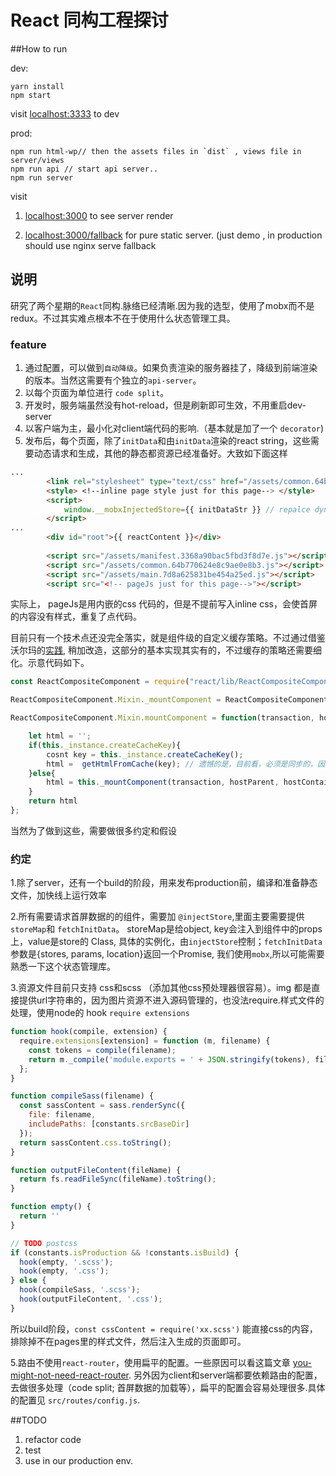 # React 同构工程探讨

##How to run
	
dev:	
	
	yarn install
	npm start

visit [localhost:3333](http://localhost:3333) to dev
	
prod:
	
	npm run html-wp// then the assets files in `dist` , views file in server/views
	npm run api // start api server..
	npm run server
	
visit 

1. [localhost:3000](http://localhost:3000)  to see server render

2. [localhost:3000/fallback](http://localhost:3000/fallback)  for pure static server. (just demo , in production should use nginx serve fallback

## 说明
研究了两个星期的`React`同构.脉络已经清晰.因为我的选型，使用了mobx而不是redux。不过其实难点根本不在于使用什么状态管理工具。


### feature
1. 通过配置，可以做到`自动降级`。如果负责渲染的服务器挂了，降级到前端渲染的版本。当然这需要有个独立的`api-server`。
2. 以每个页面为单位进行 `code split`。
3. 开发时，服务端虽然没有hot-reload，但是刷新即可生效，不用重启dev-server
4. 以客户端为主，最小化对client端代码的影响.（基本就是加了一个 `decorator`)
5. 发布后，每个页面，除了`initData`和由`initData`渲染的react string，这些需要动态请求和生成，其他的静态都资源已经准备好。大致如下面这样

```html
...
        <link rel="stylesheet" type="text/css" href="/assets/common.64b770624e8c9ae0e8b3.css">
        <style> <!--inline page style just for this page--> </style>
        <script>
            window.__mobxInjectedStore={{ initDataStr }} // repalce dynamic by server
        </script>
...
        <div id="root">{{ reactContent }}</div>
      
        <script src="/assets/manifest.3368a90bac5fbd3f8d7e.js"></script>
        <script src="/assets/common.64b770624e8c9ae0e8b3.js"></script>
        <script src="/assets/main.7d8a625831be454a25ed.js"></script>
        <script src="<!-- pageJs just for this page-->"></script>
```
实际上， pageJs是用内嵌的css 代码的，但是不提前写入inline css，会使首屏的内容没有样式，重复了点代码。

目前只有一个技术点还没完全落实，就是组件级的自定义缓存策略。不过通过借鉴 沃尔玛的[实践](https://github.com/electrode-io/electrode-react-ssr-caching), 稍加改造，这部分的基本实现其实有的，不过缓存的策略还需要细化。示意代码如下。

```javascript
const ReactCompositeComponent = require("react/lib/ReactCompositeComponent");

ReactCompositeComponent.Mixin._mountComponent = ReactCompositeComponent.Mixin.mountComponent;

ReactCompositeComponent.Mixin.mountComponent = function(transaction, hostParent, hostContainerInfo, context) {

    let html = '';
    if(this._instance.createCacheKey){
        cosnt key = this._instance.createCacheKey();
        html =	getHtmlFromCache(key); // 遗憾的是，目前看，必须是同步的，因此只能存内存...
    }else{
        html = this._mountComponent(transaction, hostParent, hostContainerInfo, context)
    }
    return html
};
```

当然为了做到这些，需要做很多约定和假设

### 约定
1.除了server，还有一个build的阶段，用来发布production前，编译和准备静态文件，加快线上运行效率

2.所有需要请求首屏数据的的组件，需要加 `@injectStore`,里面主要需要提供 `storeMap`和 `fetchInitData`。 storeMap是给object, key会注入到组件中的props上，value是store的 Class, 具体的实例化，由`injectStore`控制；`fetchInitData`参数是{stores, params, location}返回一个Promise, 我们使用`mobx`,所以可能需要熟悉一下这个状态管理库。

3.资源文件目前只支持 css和scss （添加其他css预处理器很容易）。img 都是直接提供url字符串的，因为图片资源不进入源码管理的，也没法require.样式文件的处理，使用node的 hook `require extensions`

```javascript
function hook(compile, extension) {
  require.extensions[extension] = function (m, filename) {
    const tokens = compile(filename);
    return m._compile('module.exports = ' + JSON.stringify(tokens), filename);
  };
}

function compileSass(filename) {
  const sassContent = sass.renderSync({
    file: filename,
    includePaths: [constants.srcBaseDir]
  });
  return sassContent.css.toString();
}

function outputFileContent(fileName) {
  return fs.readFileSync(fileName).toString();
}

function empty() {
  return ''
}

// TODO postcss
if (constants.isProduction && !constants.isBuild) {
  hook(empty, '.scss');
  hook(empty, '.css');
} else {
  hook(compileSass, '.scss');
  hook(outputFileContent, '.css');
}
```
所以build阶段，`const cssContent = require('xx.scss')` 能直接css的内容，排除掉不在pages里的样式文件，然后注入生成的页面即可。

5.路由不使用`react-router`，使用扁平的配置。一些原因可以看这篇文章 [you-might-not-need-react-router](https://medium.freecodecamp.com/you-might-not-need-react-router-38673620f3d#.pfxahyshr). 另外因为client和server端都要依赖路由的配置，去做很多处理（code split; 首屏数据的加载等），扁平的配置会容易处理很多.具体的配置见 `src/routes/config.js`.


##TODO

1. refactor code
2. test
3. use in our production env.




